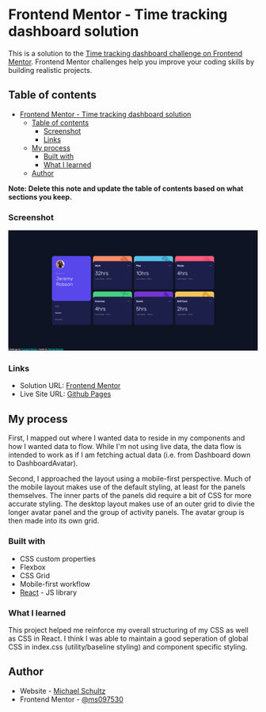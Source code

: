 # Frontend Mentor - Time tracking dashboard solution

This is a solution to the [Time tracking dashboard challenge on Frontend Mentor](https://www.frontendmentor.io/challenges/time-tracking-dashboard-UIQ7167Jw). Frontend Mentor challenges help you improve your coding skills by building realistic projects. 

## Table of contents

- [Frontend Mentor - Time tracking dashboard solution](#frontend-mentor---time-tracking-dashboard-solution)
  - [Table of contents](#table-of-contents)
    - [Screenshot](#screenshot)
    - [Links](#links)
  - [My process](#my-process)
    - [Built with](#built-with)
    - [What I learned](#what-i-learned)
  - [Author](#author)

**Note: Delete this note and update the table of contents based on what sections you keep.**



### Screenshot

![](./frontend-mentor-dashboard.png)


### Links

- Solution URL: [Frontend Mentor](https://www.frontendmentor.io/solutions/timetracking-dashboard-using-react-and-vanilla-css-St7cFjvW9M)
- Live Site URL: [Github Pages](https://ms097530.github.io/Frontend-mentor-dashboard/)

## My process

First, I mapped out where I wanted data to reside in my components and how I wanted data to flow. While I'm not using live data, the data flow is intended to work as if I am fetching actual data (i.e. from Dashboard down to DashboardAvatar).

Second, I approached the layout using a mobile-first perspective. Much of the mobile layout makes use of the default styling, at least for the panels themselves. The inner parts of the panels did require a bit of CSS for more accurate styling. The desktop layout makes use of an outer grid to divie the longer avatar panel and the group of activity panels. The avatar group is then made into its own grid.


### Built with

- CSS custom properties
- Flexbox
- CSS Grid
- Mobile-first workflow
- [React](https://reactjs.org/) - JS library


### What I learned

This project helped me reinforce my overall structuring of my CSS as well as CSS in React. I think I was able to maintain a good seperation of global CSS in index.css (utility/baseline styling) and component specific styling.


## Author

- Website - [Michael Schultz](https://mschultz-portfolio.herokuapp.com/)
- Frontend Mentor - [@ms097530](https://www.frontendmentor.io/profile/ms097530)
